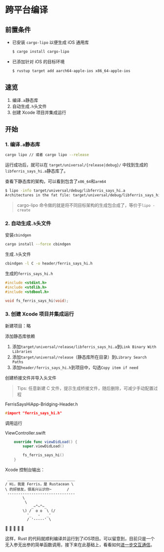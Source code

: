 # 跨平台编译

## 前置条件

- 已安装 `cargo-lipo` 以便生成 iOS 通用库

  ```sh
  $ cargo install cargo-lipo
  ```

- 已添加针对 iOS 的目标环境

  ```sh
  $ rustup target add aarch64-apple-ios x86_64-apple-ios
  ```

## 速览

1. 编译`.a`静态库
2. 自动生成`.h`头文件
3. 创建 Xcode 项目并集成运行

## 开始

### 1. 编译`.a`静态库

```sh
cargo lipo // 或者 cargo lipo --release
```

运行成功后，就可以在 `target/universal/{release|debug}/` 中找到生成的 `libferris_says_hi.a`静态库了。

查看下静态库的架构，可以看到包含了`x86_64`和`arm64`

```sh
$ lipo -info target/universal/debug/libferris_says_hi.a
Architectures in the fat file: target/universal/debug/libferris_says_hi.a are: x86_64 arm64
```

> cargo-lipo 命令做的就是将不同目标架构的生成包合成了，等价于`lipo -create`

### 2. 自动生成`.h`头文件

安装`cbindgen`
```sh
cargo install --force cbindgen
```

生成`.h`头文件
```sh
cbindgen -l C -o header/ferris_says_hi.h
```

生成的`ferris_says_hi.h`
```c
#include <stdint.h>
#include <stdlib.h>
#include <stdbool.h>

void fs_ferris_says_hi(void);
```

### 3. 创建 Xcode 项目并集成运行

新建项目：略

添加静态库依赖
1. 添加`target/universal/release/libferris_says_hi.a`到`Link Binary With Libraries`
2. 添加`target/universal/release`（静态库所在目录）到`Library Search Paths`
3. 添加`header/ferris_says_hi.h`到项目中，勾选`Copy item if need`

创建桥接文件并导入头文件

>  Tips: 任意新建 C 文件，提示生成桥接文件，随后删除，可减少手动配置过程

FerrisSaysHiApp-Bridging-Header.h
```c
#import "ferris_says_hi.h"
```

调用运行

ViewController.swift
```swift
    override func viewDidLoad() {
        super.viewDidLoad()

        fs_ferris_says_hi()
    }
```

Xcode 控制台输出：
```
 _______________________________
/ Hi，我是 Ferris，是 Rustacean \
\ 的好朋友，很高兴认识你~       /
 -------------------------------
        \
         \
            _~^~^~_
        \) /  o o  \ (/
          '_   -   _'
          / '-----' \

```

🎉 🎉 🎉 🎉 🎉

这样，Rust 的代码就顺利编译并运行到了iOS项目。可以留意到，目前只是一个无入参无出参的简单函数调用，接下来在此基础上，看看如何[进一步交互通信](./04-primitives-structs-enums.md)。